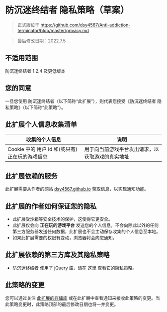 # 防沉迷终结者 隐私策略（草案）

> 正式版位于 <https://github.com/dsy4567/Anti-addiction-terminator/blob/master/privacy.md>

> 最后修改日期：2022.7.5

## 不适用范围

防沉迷终结者 1.2.4 及更低版本  

## 您的同意

一旦您使用 防沉迷终结者（以下简称“此扩展”），则代表您接受《防沉迷终结者 隐私策略》（以下简称“此策略”）。

## 此扩展个人信息收集清单

| 收集的个人信息                                 | 说明                                             |
| ---------------------------------------------- | ------------------------------------------------ |
| Cookie 中的 用户 id 和(或只有)正在玩的游戏信息 | 用于向当前游戏平台发出请求，以获取游戏的真实地址 |

## 此扩展依赖的服务

此扩展需要从作者的网站 [dsy4567.github.io](https://dsy4567.github.io) 获取信息，以实现通知功能。

## 此扩展的作者如何保证您的隐私

-   此扩展受沙箱等安全技术的保护，这使得它更安全。
-   此扩展仅会向 **正在玩的游戏平台** 发送您的个人信息，不会向除此以外的任何第三方服务器发送任何数据，此扩展也不会主动保存收集的个人信息至本地。
-   如果此扩展需要的权限有变动，浏览器将会向您通知。

## 此扩展依赖的第三方库及其隐私策略

-   防沉迷终结者 使用了 [jQuery](https://jquery.com) 库，请在 [这里](https://privacy-policy.openjsf.org/) 查看它的隐私策略。

## 此策略的变更

您可以通过关注 [此扩展的存储库](https://github.com/dsy4567/Anti-addiction-terminator) 或在此扩展中查看通知来接收此策略的变更。当此策略变更时，此策略顶部的最后修改日期也将一并变更。
